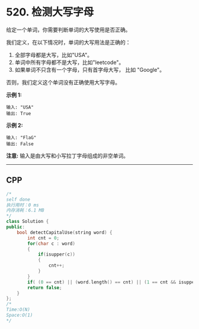 # 520. 检测大写字母

给定一个单词，你需要判断单词的大写使用是否正确。

我们定义，在以下情况时，单词的大写用法是正确的：

1. 全部字母都是大写，比如"USA"。
2. 单词中所有字母都不是大写，比如"leetcode"。
3. 如果单词不只含有一个字母，只有首字母大写， 比如 "Google"。

否则，我们定义这个单词没有正确使用大写字母。

**示例 1:**

```
输入: "USA"
输出: True
```

**示例 2:**

```
输入: "FlaG"
输出: False
```

**注意:** 输入是由大写和小写拉丁字母组成的非空单词。

***

## CPP

```cpp
/*
self done
执行用时：0 ms
内存消耗：6.1 MB
*/
class Solution {
public:
    bool detectCapitalUse(string word) {
        int cnt = 0;
        for(char c : word)
        {
            if(isupper(c))
            {
                cnt++;
            }
        }
        if( (0 == cnt) || (word.length() == cnt) || (1 == cnt && isupper(word[0])) ) return true;
        return false;
    }
};
/*
Time:O(N)
Space:O(1)
*/
```

